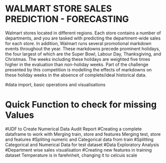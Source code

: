 
# WALMART STORE SALES PREDICTION - FORECASTING


 Walmart stores located in different
regions. Each store contains a number of departments, and you are tasked with predicting
the department-wide sales for each store.
In addition, Walmart runs several promotional markdown events throughout the year.
These markdowns precede prominent holidays, the four largest of which are the Super
Bowl, Labour Day, Thanksgiving, and Christmas. The weeks including these holidays are
weighted five times higher in the evaluation than non-holiday weeks. Part of the challenge
presented by this competition is modelling the effects of markdowns on these holiday
weeks in the absence of complete/ideal historical data.

#data import, basic operations and visualisations
# Quick Function to check for missing Values
#UDF to Create Numerical Data Audit Report
#Creating a complete dataframe to work with
Merging train, store and features
Merging test, store and features
#Spliting numeric and Categorical data from train
#Splitting Categorical and Numerical Data for test dataset
#Data Exploratory Analysis
#Department wise sales visualisation
#Creating new features in training dataset
Temperature is in farehnheit, changing it to celcuis scale
